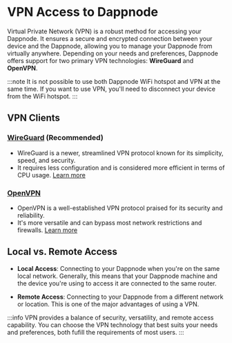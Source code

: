 # VPN Access to Dappnode

Virtual Private Network (VPN) is a robust method for accessing your Dappnode. It ensures a secure and encrypted connection between your device and the Dappnode, allowing you to manage your Dappnode from virtually anywhere. Depending on your needs and preferences, Dappnode offers support for two primary VPN technologies: **WireGuard** and **OpenVPN**.

:::note
It is not possible to use both Dappnode WiFi hotspot and VPN at the same time. If you want to use VPN, you'll need to disconnect your device from the WiFi hotspot.
:::

## VPN Clients

### [WireGuard](/docs/user/access-your-dappnode/vpn/wireguard) (Recommended)
- WireGuard is a newer, streamlined VPN protocol known for its simplicity, speed, and security.
- It requires less configuration and is considered more efficient in terms of CPU usage. [Learn more](https://www.wireguard.com/)

### [OpenVPN](/docs/user/access-your-dappnode/vpn/openvpn)
- OpenVPN is a well-established VPN protocol praised for its security and reliability.
- It's more versatile and can bypass most network restrictions and firewalls. [Learn more](https://openvpn.net/)

## Local vs. Remote Access

- **Local Access**: Connecting to your Dappnode when you're on the same local network. Generally, this means that your Dappnode machine and the device you're using to access it are connected to the same router.
  
- **Remote Access**: Connecting to your Dappnode from a different network or location. This is one of the major advantages of using a VPN.

:::info
VPN provides a balance of security, versatility, and remote access capability. You can choose the VPN technology that best suits your needs and preferences, both fufill the requirements of most users.
:::

